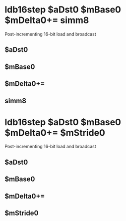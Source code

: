 # ldb16step $aDst0 $mBase0 $mDelta0+= simm8

Post-incrementing 16-bit load and broadcast


## $aDst0

## $mBase0

## $mDelta0+=

## simm8

# ldb16step $aDst0 $mBase0 $mDelta0+= $mStride0

Post-incrementing 16-bit load and broadcast


## $aDst0

## $mBase0

## $mDelta0+=

## $mStride0

